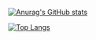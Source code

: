 [![Anurag's GitHub stats](https://github-readme-stats.vercel.app/api?username=divnesia&show_icons=true&bg_color=002030&title_color=e8c870&icon_color=e8c870&text_color=fff&hide_border=true)](https://github.com/anuraghazra/github-readme-stats)

[![Top Langs](https://github-readme-stats.vercel.app/api/top-langs/?username=divnesia&layout=compact&bg_color=002030&title_color=e8c870&icon_color=e8c870&text_color=fff&hide_border=true)](https://github.com/anuraghazra/github-readme-stats)
